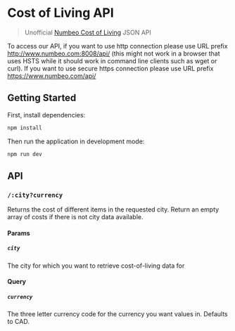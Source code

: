 # Cost of Living API

> Unofficial [Numbeo Cost of Living](https://www.numbeo.com/cost-of-living/) JSON API

To access our API, if you want to use http connection please use URL prefix http://www.numbeo.com:8008/api/ (this might not work in a browser that uses HSTS while it should work in command line clients such as wget or curl). If you want to use secure https connection please use URL prefix https://www.numbeo.com/api/

## Getting Started

First, install dependencies:

```sh
npm install
```

Then run the application in development mode:

```sh
npm run dev
```

## API

### `/:city?currency`

Returns the cost of different items in the requested city. Return an empty array of costs if there is not city data available.

#### Params

##### `city`

The city for which you want to retrieve cost-of-living data for

#### Query

##### `currency`

The three letter currency code for the currency you want values in. Defaults to CAD.
